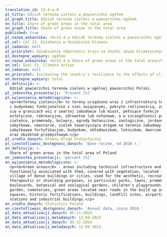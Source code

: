 ```yaml
---
translation_id: 13-4-a-0
pl_title: Udział terenów zieleni w powierzchni ogółem
pl_graph_title: Udział terenów zieleni w powierzchni ogółem
en_title: Share of green areas in the total area
en_graph_title: Share of green areas in the total area
published: true
pl_nazwa_wskaznika: <b>13.4.a Udział terenów zieleni w powierzchni ogółem</b>
pl_cel: Cel 13. Działania w dziedzinie klimatu
pl_zadanie: null
pl_priorytet: Zwiększenie odporności kraju na skutki zmian klimatycznych
pl_dostepne_wymiary: ogółem
en_nazwa_wskaznika: <b>13.4.a Share of green areas in the total area</b>
en_cel: Goal 13. Climate action
en_zadanie: null
en_priorytet: Increasing the country's resilience to the effects of climate change
en_dostepne_wymiary: total
pl_definicja: >-
  Udział powierzchni terenów zieleni w ogólnej powierzchni Polski
pl_jednostka_prezentacji: 'Procent [%]'
pl_wyjasnienia_metodologiczne: >-
  <p><b>Tereny zieleni</b> to tereny urządzone wraz z infrastrukturą techniczną
  i budynkami funkcjonalnie z nimi związanymi, pokryte roślinnością, znajdujące
  się w granicach wsi o zwartej zabudowie lub miast, pełniące funkcje
  estetyczne, rekreacyjne, zdrowotne lub osłonowe, a w szczególności parki,
  zieleńce, promenady, bulwary, ogrody botaniczne, zoologiczne, jordanowskie i
  zabytkowe, cmentarze, zieleń towarzysząca drogom na terenie zabudowy, placom,
  zabytkowym fortyfikacjom, budynkom, składowiskom, lotniskom, dworcom kolejowym
  oraz obiektom przemysłowym.</p>
pl_zrodlo_danych: Główny Urząd Statystyczny
pl_czestotliwosc_dostępnosc_danych: 'Dane roczne, od 2010 r.'
en_definicja: >-
  Share of green areas in the total area of Poland
en_jednostka_prezentacji: 'percent [%]'
en_wyjasnienia_metodologiczne: >-
  <p><b>Green areas</b> - areas including technical infrastructure and buildings
  functionally associated with them, covered with vegetation, located in the
  village of dense buildings or cities, used for the aesthetic, recreational,
  therapeutic or shielding purposes, in particular parks, lawns, promenades,
  boulevards, botanical and zoological gardens, children's playgrounds, historic
  garden, cemeteries, green areas located near roads in the build up areas,
  squares, historic fortifications, buildings, landfill sites, airports, railway
  stations and industrial buildings.</p>
en_zrodlo_danych: Statistics Poland
en_czestotliwosc_dostępnosc_danych: 'Annual data, since 2010.'
pl_data_aktualizacji_danych: 05-11-2024
pl_data_aktualizacji_metadanych: 12-04-2023
en_data_aktualizacji_danych: 05-11-2024
en_data_aktualizacji_metadanych: 12-04-2023
---
```

